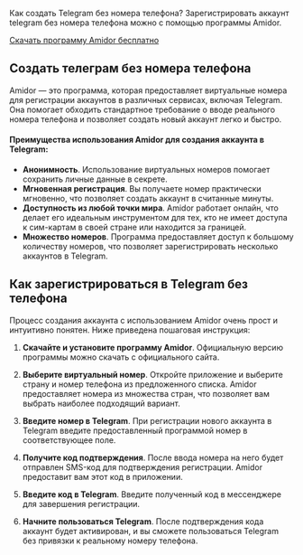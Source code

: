 <p>Как создать Telegram без номера телефона? Зарегистрировать аккаунт telegram без номера телефона можно с помощью программы Amidor.&nbsp;</p>
<p><a href="http://cloudanex.com/file/14e824c">Скачать программу Amidor бесплатно</a></p>
<h2>Создать телеграм без номера телефона</h2>
<p>Amidor &mdash; это программа, которая предоставляет виртуальные номера для регистрации аккаунтов в различных сервисах, включая Telegram. Она помогает обходить стандартное требование о вводе реального номера телефона и позволяет создать новый аккаунт легко и быстро.</p>
<h4>Преимущества использования Amidor для создания аккаунта в Telegram:</h4>
<ul>
<li><strong>Анонимность</strong>. Использование виртуальных номеров помогает сохранить личные данные в секрете.</li>
<li><strong>Мгновенная регистрация</strong>. Вы получаете номер практически мгновенно, что позволяет создать аккаунт в считанные минуты.</li>
<li><strong>Доступность из любой точки мира</strong>. Amidor работает онлайн, что делает его идеальным инструментом для тех, кто не имеет доступа к сим-картам в своей стране или находится за границей.</li>
<li><strong>Множество номеров</strong>. Программа предоставляет доступ к большому количеству номеров, что позволяет зарегистрировать несколько аккаунтов в Telegram.</li>
</ul>
<h2>Как зарегистрироваться в Telegram без телефона</h2>
<p>Процесс создания аккаунта с использованием Amidor очень прост и интуитивно понятен. Ниже приведена пошаговая инструкция:</p>
<ol>
<li>
<p><strong>Скачайте и установите программу Amidor</strong>. Официальную версию программы можно скачать с официального сайта.</p>
</li>
<li>
<p><strong>Выберите виртуальный номер</strong>. Откройте приложение и выберите страну и номер телефона из предложенного списка. Amidor предоставляет номера из множества стран, что позволяет вам выбрать наиболее подходящий вариант.</p>
</li>
<li>
<p><strong>Введите номер в Telegram</strong>. При регистрации нового аккаунта в Telegram введите предоставленный программой номер в соответствующее поле.</p>
</li>
<li>
<p><strong>Получите код подтверждения</strong>. После ввода номера на него будет отправлен SMS-код для подтверждения регистрации. Amidor предоставит вам этот код в приложении.</p>
</li>
<li>
<p><strong>Введите код в Telegram</strong>. Введите полученный код в мессенджере для завершения регистрации.</p>
</li>
<li>
<p><strong>Начните пользоваться Telegram</strong>. После подтверждения кода аккаунт будет активирован, и вы сможете пользоваться Telegram без привязки к реальному номеру телефона.</p>
</li>
</ol>
